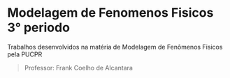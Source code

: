 # Modelagem de Fenomenos Fisicos 3° periodo
Trabalhos desenvolvidos na matéria de Modelagem de Fenômenos Fisicos pela PUCPR
>Professor: Frank Coelho de Alcantara
